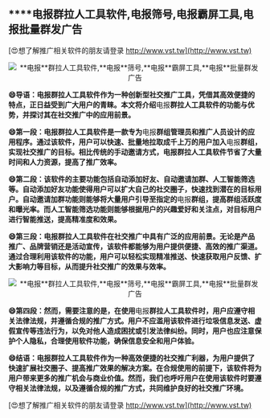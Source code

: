 ## ****电报**群拉人工具软件,**电报**筛号,**电报**霸屏工具,**电报**批量群发广告**

[😍想了解推广相关软件的朋友请登录 http://www.vst.tw](http://www.vst.tw)

 <center><img src="https://vst.tw/MP4/tuiguang/png/2.png" alt="**电报**群拉人工具软件,**电报**筛号,**电报**霸屏工具,**电报**批量群发广告"></center>

**😄导语：**电报**群拉人工具软件作为一种创新型社交推广工具，凭借其高效便捷的特点，正日益受到广大用户的青睐。本文将介绍**电报**群拉人工具软件的功能与优势，并探讨其在社交推广中的应用前景。**

**😄第一段：**电报**群拉人工具软件是一款专为**电报**群组管理员和推广人员设计的应用程序。通过该软件，用户可以快速、批量地拉取成千上万的用户加入**电报**群组，实现社交推广的目标。相比传统的手动邀请方式，**电报**群拉人工具软件节省了大量时间和人力资源，提高了推广效率。**

**😄第二段：该软件的主要功能包括自动添加好友、自动邀请加群、人工智能筛选等。自动添加好友功能使得用户可以扩大自己的社交圈子，快速找到潜在的目标用户。自动邀请加群功能则能够将大量用户引导至指定的**电报**群组，提高群组活跃度和曝光率。而人工智能筛选功能则能够根据用户的兴趣爱好和关注点，对目标用户进行智能推送，提高精准度和效果。**

**😄第三段：**电报**群拉人工具软件在社交推广中具有广泛的应用前景。无论是产品推广、品牌营销还是活动宣传，该软件都能够为用户提供便捷、高效的推广渠道。通过合理利用该软件的功能，用户可以轻松实现精准推送、快速获取用户反馈、扩大影响力等目标，从而提升社交推广的效果与效率。**

 <center><img src="https://vst.tw/MP4/tuiguang/png/2.png" alt="**电报**群拉人工具软件,**电报**筛号,**电报**霸屏工具,**电报**批量群发广告"></center>

**😄第四段：然而，需要注意的是，在使用**电报**群拉人工具软件时，用户应遵守相关法律法规，并遵循合规的推广方式。用户不应滥用该软件进行垃圾信息发送、虚假宣传等违法行为，以免对他人造成困扰或引发法律纠纷。同时，用户也应注意保护个人隐私，合理使用软件功能，确保信息安全和用户体验。**

**😄结语：**电报**群拉人工具软件作为一种高效便捷的社交推广利器，为用户提供了快速扩展社交圈子、提高推广效果的解决方案。在合规使用的前提下，该软件将为用户带来更多的推广机会与商业价值。然而，我们也呼吁用户在使用该软件时要遵守相关法律法规，以及遵循合规的推广方式，共同维护良好的社交推广环境。**

[😍想了解推广相关软件的朋友请登录 http://www.vst.tw](http://www.vst.tw)



